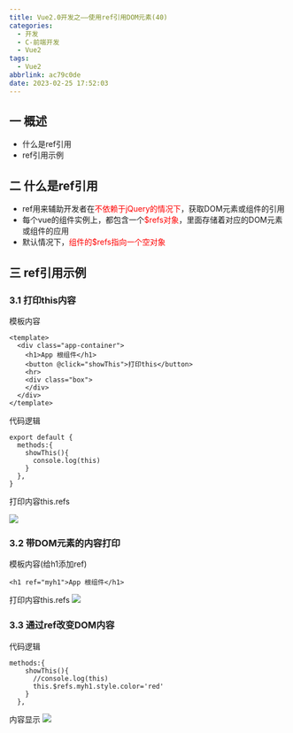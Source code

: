 ```yaml
---
title: Vue2.0开发之——使用ref引用DOM元素(40)
categories:
  - 开发
  - C-前端开发
  - Vue2
tags:
  - Vue2
abbrlink: ac79c0de
date: 2023-02-25 17:52:03
---
```

## 一 概述

* 什么是ref引用
* ref引用示例

<!--more-->

## 二 什么是ref引用

* ref用来辅助开发者在<font color=red>不依赖于jQuery的情况下</font>，获取DOM元素或组件的引用
* 每个vue的组件实例上，都包含一个<font color=red>$refs对象</font>，里面存储着对应的DOM元素或组件的应用
* 默认情况下，<font color=red>组件的$refs指向一个空对象</font>

## 三 ref引用示例

### 3.1 打印this内容

模板内容

```
<template>
  <div class="app-container">
    <h1>App 根组件</h1>
    <button @click="showThis">打印this</button>
    <hr>
    <div class="box">
    </div>
  </div>
</template>
```

代码逻辑

```
export default {
  methods:{
    showThis(){
      console.log(this)
    }
  },
}
```

打印内容this.refs

![][1]

### 3.2 带DOM元素的内容打印

模板内容(给h1添加ref)

```
<h1 ref="myh1">App 根组件</h1>
```

打印内容this.refs
![][2]

### 3.3 通过ref改变DOM内容

代码逻辑

```
methods:{
    showThis(){
      //console.log(this)
      this.$refs.myh1.style.color='red'
    }
  },
```

内容显示
![][3]



[1]:https://jsd.onmicrosoft.cn/gh/PGzxc/CDN/blog-vue/web2.0-40-ref-vuecomponent-print-null.png
[2]:https://jsd.onmicrosoft.cn/gh/PGzxc/CDN/blog-vue/web2.0-40-ref-vuecomponent-print-h1.png
[3]:https://jsd.onmicrosoft.cn/gh/PGzxc/CDN/blog-vue/web2.0-40-ref-vuecomponent-change-dom.gif